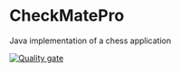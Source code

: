 # CheckMatePro

Java implementation of a chess application

[![Quality gate](https://sonarcloud.io/api/project_badges/quality_gate?project=emeric015_CheckMatePro)](https://sonarcloud.io/summary/new_code?id=emeric015_CheckMatePro)
